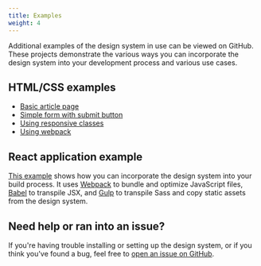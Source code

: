 ```yaml
---
title: Examples
weight: 4
---
```


Additional examples of the design system in use can be viewed on GitHub. These projects demonstrate the various ways you can incorporate the design system into your development process and various use cases.

## HTML/CSS examples
- [Basic article page](https://github.com/CMSgov/design-system/tree/master/examples/article)
- [Simple form with submit button](https://github.com/CMSgov/design-system/tree/master/examples/form)
- [Using responsive classes](https://github.com/CMSgov/design-system/tree/master/examples/responsive)
- [Using webpack](https://github.com/CMSgov/design-system/tree/master/examples/webpack-demo)

## React application example
[This example](https://github.com/CMSgov/design-system/tree/master/examples/react-app) shows how you can incorporate the design system into your build process. It uses [Webpack](https://webpack.js.org) to bundle and optimize JavaScript files, [Babel](https://babeljs.io/) to transpile JSX, and [Gulp](http://gulpjs.com/) to transpile Sass and copy static assets from the design system.

<h2 id="need-help" class="ds-h2 ds-u-color--primary-darker">Need help or ran into an issue?</h2>

If you're having trouble installing or setting up the design system, or if you think you've found a bug, feel free to [open an issue on GitHub](https://github.com/CMSgov/design-system/issues).
